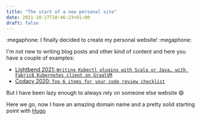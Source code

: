 ```yaml
---
title: "The start of a new personal site"
date: 2021-10-27T10:46:23+01:00
draft: false
---
```


:megaphone: I finally decided to create my personal website! :megaphone:

I'm not new to writing blog posts and other kind of content and here you have a couple of examples:

- [Lightbend 2021: `Writing Kubectl plugins with Scala or Java, with Fabric8 Kubernetes client on GraalVM`](https://www.lightbend.com/blog/writing-kubectl-plugins-with-scala-or-java-with-fabric8-kubernetes-client-on-graalvm)
- [Codacy 2020: `Top 6 items for your code review checklist`](https://blog.codacy.com/top-6-items-code-review-checklist/)

But I have been lazy enough to always rely on someone else website :smile:

Here we go, now I have an amazing domain name and a pretty solid starting point with [Hugo](https://gohugo.io/)
